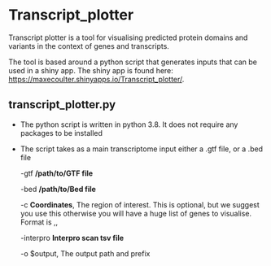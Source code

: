 # Transcript_plotter

Transcript plotter is a tool for visualising predicted protein domains and variants in the context of genes and transcripts.

The tool is based around a python script that generates inputs that can be used in a shiny app. 
The shiny app is found here: https://maxecoulter.shinyapps.io/Transcript_plotter/.

## transcript_plotter.py

* The python script is written in python 3.8. It does not require any packages to be installed

* The script takes as a main transcriptome input either a .gtf file, or a .bed file 

  -gtf **/path/to/GTF file** 
  
  -bed **/path/to/Bed file**

  -c **Coordinates**, The region of interest. This is optional, but we suggest you use this otherwise you will have a huge list of genes to visualise. Format is <chromosome>,<start>,<end>
  
  -interpro **Interpro scan tsv file**
  
  -o $output, The output path and prefix
